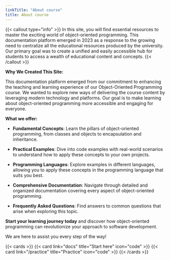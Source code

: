 ```yaml
---
linkTitle: "About course"
title: About course
---
```

{{< callout type="info" >}}
In this site, you will find essential resources to master the exciting world of object-oriented programming. This documentation platform emerged in 2023 as a response to the growing need to centralize all the educational resources produced by the university. Our primary goal was to create a unified and easily accessible hub for students to access a wealth of educational content and concepts.
{{< /callout >}}


**Why We Created This Site:**

This documentation platform emerged from our commitment to enhancing the teaching and learning experience of our Object-Oriented Programming course. We wanted to explore new ways of delivering the course content by leveraging modern technology and platforms. Our goal is to make learning about object-oriented programming more accessible and engaging for everyone.

**What we offer:**

- **Fundamental Concepts**: Learn the pillars of object-oriented programming, from classes and objects to encapsulation and inheritance.

- **Practical Examples**: Dive into code examples with real-world scenarios to understand how to apply these concepts to your own projects.

- **Programming Languages**: Explore examples in different languages, allowing you to apply these concepts in the programming language that suits you best.

- **Comprehensive Documentation**: Navigate through detailed and organized documentation covering every aspect of object-oriented programming.

- **Frequently Asked Questions**: Find answers to common questions that arise when exploring this topic.

**Start your learning journey today** and discover how object-oriented programming can revolutionize your approach to software development.

We are here to assist you every step of the way!

{{< cards >}}
  {{< card link="docs" title="Start here" icon="code" >}}
  {{< card link="/practice" title="Practice" icon="code" >}}
{{< /cards >}}